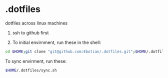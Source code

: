 # .dotfiles
dotfiles across linux machines

1. ssh to github first

2. To initial envirnment, run these in the shell:

```bash
cd $HOME;git clone "git@github.com:Ebotian/.dotfiles.git";$HOME/.dotfiles/init.sh
```
To sync envirment, run these:

```bash
$HOME/.dotfiles/sync.sh
```

